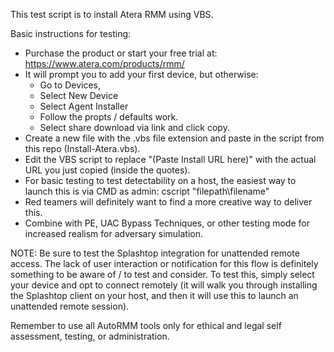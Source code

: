 This test script is to install Atera RMM using VBS.

Basic instructions for testing:

 - Purchase the product or start your free trial at: https://www.atera.com/products/rmm/
 - It will prompt you to add your first device, but otherwise:
     - Go to Devices,
     - Select New Device
     - Select Agent Installer
     - Follow the propts / defaults work.
     - Select share download via link and click copy.
 - Create a new file with the .vbs file extension and paste in the script from this repo (Install-Atera.vbs).
 - Edit the VBS script to replace "(Paste Install URL here)" with the actual URL you just copied (inside the quotes).
 - For basic testing to test detectability on a host, the easiest way to launch this is via CMD as admin: cscript "filepath\filename"
 - Red teamers will definitely want to find a more creative way to deliver this.
 - Combine with PE, UAC Bypass Techniques, or other testing mode for increased realism for adversary simulation.

NOTE: Be sure to test the Splashtop integration for unattended remote access. The lack of user interaction or notification for this flow is definitely something to be aware of / to test and consider. To test this, simply select your device and opt to connect remotely (it will walk you through installing the Splashtop client on your host, and then it will use this to launch an unattended remote session).

Remember to use all AutoRMM tools only for ethical and legal self assessment, testing, or administration.
